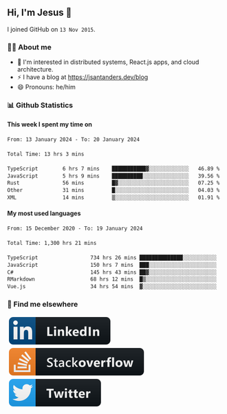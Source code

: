 ## Hi, I'm Jesus 👋

I joined GitHub on `13 Nov 2015`.

<!-- Talking about you -->

### 👨‍💻 About me

- 👦 I'm interested in distributed systems, React.js apps, and cloud architecture.
- ⚡️ I have a blog at <https://jsantanders.dev/blog>
- 😄 Pronouns: he/him

### 📊 Github Statistics

#### This week I spent my time on

<!--START_SECTION:weekly-->

```txt
From: 13 January 2024 - To: 20 January 2024

Total Time: 13 hrs 3 mins

TypeScript        6 hrs 7 mins    ███████████▓░░░░░░░░░░░░░   46.89 %
JavaScript        5 hrs 9 mins    ██████████░░░░░░░░░░░░░░░   39.56 %
Rust              56 mins         █▓░░░░░░░░░░░░░░░░░░░░░░░   07.25 %
Other             31 mins         █░░░░░░░░░░░░░░░░░░░░░░░░   04.03 %
XML               14 mins         ▒░░░░░░░░░░░░░░░░░░░░░░░░   01.91 %
```

<!--END_SECTION:weekly-->

#### My most used languages

<!--START_SECTION:alltime-->

```txt
From: 15 December 2020 - To: 19 January 2024

Total Time: 1,300 hrs 21 mins

TypeScript                 734 hrs 26 mins ██████████████░░░░░░░░░░░   56.48 %
JavaScript                 150 hrs 7 mins  ███░░░░░░░░░░░░░░░░░░░░░░   11.54 %
C#                         145 hrs 43 mins ██▓░░░░░░░░░░░░░░░░░░░░░░   11.21 %
RMarkdown                  68 hrs 12 mins  █▒░░░░░░░░░░░░░░░░░░░░░░░   05.24 %
Vue.js                     34 hrs 54 mins  ▓░░░░░░░░░░░░░░░░░░░░░░░░   02.69 %
```

<!--END_SECTION:alltime-->

### 📢 Find me elsewhere

<p>
  <a target="_blank" href="https://linkedin.com/in/jsantanders">
    <img src="https://github.com/jsantanders/jsantanders/blob/master/img/linkedin.svg" alt="LinkedIn" style="vertical-align:top; margin:4px">
  </a>
  
  <a target="_blank" href="https://stackoverflow.com/users/7318331/jesus-santander">
    <img src="https://github.com/jsantanders/jsantanders/blob/master/img/stackoverflow.svg" alt="StackOverflow" style="vertical-align:top; margin:4px">
  </a>
  
  <a target="_blank" href="http://twitter.com/jsantanders">
    <img src="https://github.com/jsantanders/jsantanders/blob/master/img/twitter.svg" alt="Twitter" style="vertical-align:top; margin:4px">
  </a>
</p>
